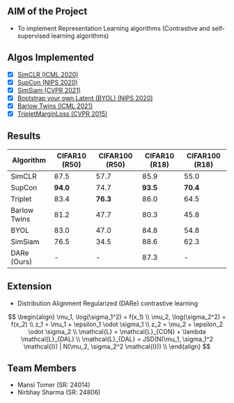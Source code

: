 ## **AIM of the Project**

- To implement Representation Learning algorithms (Contrastive and self-supervised learning algorithms)

## **Algos Implemented**

- [x] [SimCLR (ICML 2020)](https://arxiv.org/pdf/2002.05709)
- [x] [SupCon (NIPS 2020)](https://proceedings.neurips.cc/paper/2020/file/d89a66c7c80a29b1bdbab0f2a1a94af8-Paper.pdf)
- [x] [SimSiam (CVPR 2021)](https://openaccess.thecvf.com/content/CVPR2021/papers/Chen_Exploring_Simple_Siamese_Representation_Learning_CVPR_2021_paper.pdf)
- [x] [Bootstrap your own Latent (BYOL) (NIPS 2020)](https://arxiv.org/pdf/2006.07733)
- [x] [Barlow Twins (ICML 2021)](https://arxiv.org/pdf/2103.03230)
- [x] [TripletMarginLoss (CVPR 2015)](https://www.cv-foundation.org/openaccess/content_cvpr_2015/papers/Schroff_FaceNet_A_Unified_2015_CVPR_paper.pdf)

<!-- - [ ] [Momentum Contrast (MoCo) (CVPR 2020)](https://openaccess.thecvf.com/content_CVPR_2020/papers/He_Momentum_Contrast_for_Unsupervised_Visual_Representation_Learning_CVPR_2020_paper.pdf) -->


## **Results**

|Algorithm|CIFAR10 (R50)|CIFAR100 (R50)|CIFAR10 (R18)|CIFAR100 (R18)|
|---|---|---|---|---|
|SimCLR|87.5|57.7|85.9|55.0|
|SupCon|**94.0**|74.7|**93.5**|**70.4**|
|Triplet|83.4|**76.3**|86.0|64.5|
|Barlow Twins|81.2|47.7|80.3|45.8|
|BYOL|83.0|47.0|84.8|54.8|
|SimSiam|76.5|34.5|88.6|62.3|
|DARe (Ours)|-|-|87.3|-|

## **Extension**

- Distribution Alignment Regularized (DARe) contrastive learning 

$$
\begin{align}
\mu_1, \log(\sigma_1^2) = f(x_1) \\
\mu_2, \log(\sigma_2^2) = f(x_2) \\
z_1 = \mu_1 + \epsilon_1 \odot \sigma_1 \\
z_2 = \mu_2 + \epsilon_2 \odot \sigma_2 \\
\mathcal{L} = \mathcal{L}_{CON} + \lambda \mathcal{L}_{DAL} \\
\mathcal{L}_{DAL} = JSD(N(\mu_1, \sigma_1^2 \mathcal{I}) | N(\mu_2, \sigma_2^2 \mathcal{I})) \\
\end{align}
$$

<!-- L_{CON} = \sum_{i} -log(\frac{e^{sim(z_{1i}, z_{2i})}}{\sum_{j \ne i} e^{sim(z_{1i}, z_{2j})}}) \\

% \mathcal{L} = \mathcal{L}_{\mathcal{CON}} + \lambda \mathcal{L}_{\mathcal{DAL}} \\
% \mathcal{L}_{\mathcal{CON}} = \sum_{} -log(\frac{e^{sim(z_{1i}, z_{2i})}}{\sum_{j \ne i} e^{sim(z_{1i}, z_{2j})}}) \\
% \mathcal{L}_{\mathcal{DAL}} = \mathcal{JSD}(\mathcal{N}(\mu_1, \sigma_1^2) || \mathcal{N}(\mu_2, \sigma_2^2)) -->

## **Team Members**

- Mansi Tomer (SR: 24014)
- Nirbhay Sharma (SR: 24806)